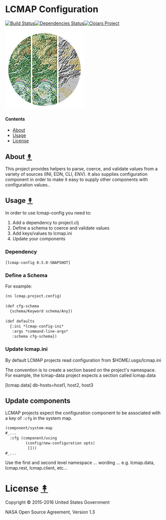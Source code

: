 # LCMAP Configuration
[![Build Status][travis-badge]][travis][![Dependencies Status][deps-badge]][deps][![Clojars Project][clojars-badge]][clojars]

[![LCMAP open source project logo][lcmap-logo]][lcmap-logo-large]

#### Contents

* [About](#about-)
* [Usage](#usage-)
* [License](#usage-)

## About [&#x219F;](#contents)

This project provides helpers to parse, coerce, and validate values from a variety of sources (INI, EDN, CLI, ENV). It also supplies configuration component in order to make it easy to supply other components with configuration values..

## Usage [&#x219F;](#contents)

In order to use lcmap-config you need to:

1. Add a dependency to project.clj
2. Define a schema to coerce and validate values
3. Add keys/values to lcmap.ini
4. Update your components

### Dependency

```
[lcmap-config 0.5.0-SNAPSHOT]
```

### Define a Schema

For example:

```
(ns lcmap.project.config)

(def cfg-schema
  {schema/Keyword schema/Any})

(def defaults
  {:ini *lcmap-config-ini*
   :args *command-line-args*
   :schema cfg-schema})
```

### Update lcmap.ini

By default LCMAP projects read configuration from $HOME/.usgs/lcmap.ini

The convention is to create a section based on the project's namespace. For example, the lcmap-data project expects a section called lcmap.data

[lcmap.data]
db-hosts=host1, host2, host3

## Update components

LCMAP projects expect the configuration component to be associated with a key of `:cfg` in the system map.

```
(component/system-map
#_...
  :cfg (component/using
         (config/new-configuration opts)
          []))
#_...
```


Use the first and second level namespace ... wording ... e.g. lcmap.data, lcmap.rest, lcmap.client, etc...

# License [&#x219F;](#contents)

Copyright © 2015-2016 United States Government

NASA Open Source Agreement, Version 1.3


<!-- Named page links below: /-->

[travis]: https://travis-ci.org/USGS-EROS/lcmap-config
[travis-badge]: https://travis-ci.org/USGS-EROS/lcmap-config.png?branch=master
[deps]: http://jarkeeper.com/usgs-eros/lcmap-config
[deps-badge]: http://jarkeeper.com/usgs-eros/lcmap-config/status.svg
[lcmap-logo]: https://raw.githubusercontent.com/USGS-EROS/lcmap-system/master/resources/images/lcmap-logo-1-250px.png
[lcmap-logo-large]: https://raw.githubusercontent.com/USGS-EROS/lcmap-system/master/resources/images/lcmap-logo-1-1000px.png
[clojars]: https://clojars.org/gov.usgs.eros/lcmap-config
[clojars-badge]: https://img.shields.io/clojars/v/gov.usgs.eros/lcmap-config.svg
[tag-badge]: https://img.shields.io/github/tag/usgs-eros/lcmap-config.svg?maxAge=2592000
[tag]: https://github.com/usgs-eros/lcmap-config/tags
